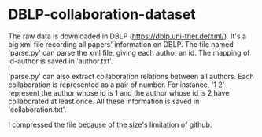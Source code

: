 # DBLP-collaboration-dataset
The raw data is downloaded in DBLP (https://dblp.uni-trier.de/xml/). It's a big xml file recording all papers' information on DBLP. The file named 'parse.py' can parse the xml file, giving each author an id. The mapping of id-author is saved in 'author.txt'. 

'parse.py' can also extract collaboration relations between all authors. Each collaboration is represented as a pair of number. For instance,  '1 2' represent the author whose id is 1 and the author whose id is 2 have collaborated at least once. All these information is saved in 'collaboration.txt'.

I compressed the file because of the size's limitation of github. 
